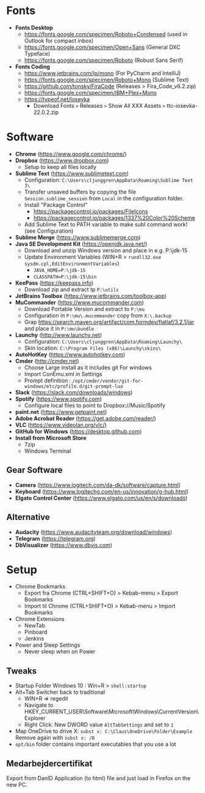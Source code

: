 # Fonts

* **Fonts Desktop**
  * https://fonts.google.com/specimen/Roboto+Condensed (used in Outlook for compact inbox)
  * https://fonts.google.com/specimen/Open+Sans (General DXC Typeface)
  * https://fonts.google.com/specimen/Roboto (Robust Sans Serif)
* **Fonts Coding**
  * https://www.jetbrains.com/lp/mono (For PyCharm and IntelliJ)
  * https://fonts.google.com/specimen/Roboto+Mono (Sublime Text)
  * https://github.com/tonsky/FiraCode (Releases > Fira_Code_v6.2.zip)
  * https://fonts.google.com/specimen/IBM+Plex+Mono
  * https://typeof.net/Iosevka
    * Download Fonts `>` Releases `>` Show All XXX Assets `>` ttc-iosevka-22.0.2.zip

# Software

* **Chrome** (https://www.google.com/chrome/)
* **Dropbox** (https://www.dropbox.com)
  * Setup to keep all files locally
* **Sublime Text** (https://www.sublimetext.com)  
  * Configuration: ```C:\Users\cljunggren\AppData\Roaming\Sublime Text 3\```
  * Transfer unsaved buffers by copying the file ```Session.sublime_session``` from ```Local``` in the configuration folder.
  * Install "Package Control"
    * https://packagecontrol.io/packages/FileIcons
    * https://packagecontrol.io/packages/1337%20Color%20Scheme
  * Add Sublime Text to PATH variable to make subl command work! (see Configuration)
* **Sublime Merge** (https://www.sublimemerge.com)
* **Java SE Development Kit** (https://openjdk.java.net/)
  * Download and unzip Windows version and place in e.g. P:\jdk-15
  * Update Environment Variables (WIN+R > ```rundll32.exe sysdm.cpl,EditEnvironmentVariables```)
    * ```JAVA_HOME=P:\jdk-15```
    * ```CLASSPATH=P:\jdk-15\bin```
* **KeePass** (https://keepass.info)
  * Download zip and extract tp ```P:\utils```
* **JetBrains Toolbox** (https://www.jetbrains.com/toolbox-app)
* **MuCommander** (https://www.mucommander.com)
  * Download Portable Version and extract to ```P:\mu```
  * Configuration in ```P:\mu\.mucommander``` copy from ```X:\.backup```
  * Grap https://search.maven.org/artifact/com.formdev/flatlaf/3.2.1/jar and place it in ```P:\mu\bundle```
* **Launchy** (http://www.launchy.net)
  * Configuration: ```C:\Users\cljunggren\AppData\Roaming\Launchy\```
  * Skin location: ```C:\Program Files (x86)\Launchy\skins\```
* **AutoHotKey** (https://www.autohotkey.com)
* **Cmder** (http://cmder.net)  
  * Choose Large install as it includes git For windows
  * Import ConEmu.xml in Settings
  * Prompt definition : ```/opt/cmder/vendor/git-for-windows/etc/profile.d/git-prompt-lua```
* **Slack** (https://slack.com/downloads/windows)
* **Spotify** (https://www.spotify.com)
  * Configure local files to point to Dropbox://Music/Spotify
* **paint.net** (https://www.getpaint.net)
* **Adobe Acrobat Reader** (https://get.adobe.com/reader/)
* **VLC** (https://www.videolan.org/vlc/)
* **GitHub for Windows** (https://desktop.github.com)
* **Install from Microsoft Store**
  * 7zip
  * Windows Terminal

## Gear Software

* **Camera** (https://www.logitech.com/da-dk/software/capture.html)
* **Keyboard** (https://www.logitechg.com/en-us/innovation/g-hub.html)
* **Elgato Control Center** (https://www.elgato.com/us/en/s/downloads)

## Alternative

* **Audacity** (https://www.audacityteam.org/download/windows)
* **Telegram** (https://telegram.org)
* **DbVisualizer** (https://www.dbvis.com)

# Setup

* Chrome Bookmarks
  * Export fra Chrome (CTRL+SHIFT+O) > Kebab-menu > Export Bookmarks
  * Import til Chrome (CTRL+SHIFT+O) > Kebab-menu > Import Bookmarks
* Chrome Extensions
  * NewTab
  * Pinboard
  * Jenkins
* Power and Sleep Settings
  * Never sleep when on Power

## Tweaks

* Startup Folder Windows 10 : Win+R > ```shell:startup```
* Alt+Tab Switcher back to traditional
  * WIN+R => regedit
  * Navigate to HKEY_CURRENT_USER\Software\Microsoft\Windows\CurrentVersion\Explorer
  * Right Click: New DWORD value ```AltTabSettings``` and set to ```1```
* Map OneDrive to drive X: ```subst x: C:\Claus\OneDrive\Folder\Example``` Remove again with ```subst x: /D```
* ```opt/bin``` folder contains important executables that you use a lot

## Medarbejdercertifikat

Export from DanID Application (to html) file and just load in Firefox on the new PC.
